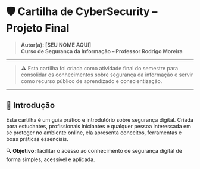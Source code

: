# 🛡️ Cartilha de CyberSecurity – Projeto Final
> **Autor(a): [SEU NOME AQUI]**  
> **Curso de Segurança da Informação – Professor Rodrigo Moreira**

---

> ⚠️ Esta cartilha foi criada como atividade final do semestre para consolidar os conhecimentos sobre segurança da informação e servir como recurso público de aprendizado e conscientização.

---

## 🔰 Introdução

Esta cartilha é um guia prático e introdutório sobre segurança digital. Criada para estudantes, profissionais iniciantes e qualquer pessoa interessada em se proteger no ambiente online, ela apresenta conceitos, ferramentas e boas práticas essenciais.

🔍 **Objetivo:** facilitar o acesso ao conhecimento de segurança digital de forma simples, acessível e aplicada.
